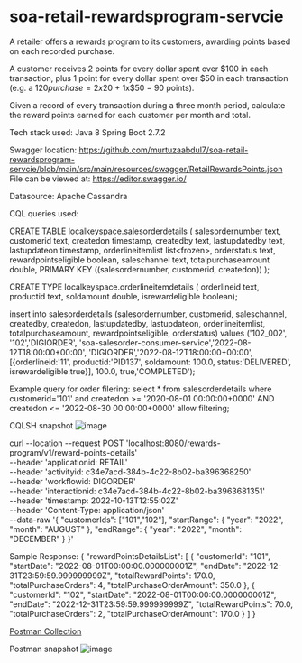 # soa-retail-rewardsprogram-servcie

A retailer offers a rewards program to its customers, awarding points based on each recorded
purchase.

A customer receives 2 points for every dollar spent over $100 in each transaction, plus 1 point
for every dollar spent over $50 in each transaction
(e.g. a $120 purchase = 2x$20 + 1x$50 = 90 points).

Given a record of every transaction during a three month period, calculate the reward points
earned for each customer per month and total.

Tech stack used:
Java 8
Spring Boot 2.7.2

Swagger location: https://github.com/murtuzaabdul7/soa-retail-rewardsprogram-servcie/blob/main/src/main/resources/swagger/RetailRewardsPoints.json
File can be viewed at: https://editor.swagger.io/

Datasource:
Apache Cassandra

CQL queries used:

CREATE TABLE localkeyspace.salesorderdetails (
salesordernumber text,
customerid text,
createdon timestamp,
createdby text,
lastupdatedby text,
lastupdateon timestamp,
orderlineitemlist list<frozen<orderlineitemdetails>>,
orderstatus text,
rewardpointseligible boolean,
saleschannel text,
totalpurchaseamount double,
PRIMARY KEY ((salesordernumber, customerid, createdon))
);

CREATE TYPE localkeyspace.orderlineitemdetails (
orderlineid text,
productid text,
soldamount double,
isrewardeligible boolean);


insert into salesorderdetails (salesordernumber,
customerid, saleschannel, createdby,
createdon, lastupdatedby, lastupdateon,
orderlineitemlist, totalpurchaseamount,
rewardpointseligible, orderstatus)
values ('102_002',
'102','DIGIORDER',
'soa-salesorder-consumer-service','2022-08-12T18:00:00+00:00',
'DIGIORDER','2022-08-12T18:00:00+00:00',
[{orderlineid:'11', productid:'PID137', soldamount: 100.0, status:'DELIVERED', isrewardeligible:true}],
100.0, true,'COMPLETED');


Example query for order filering:
select * from salesorderdetails where customerid='101' and createdon >= '2020-08-01 00:00:00+0000'  AND createdon <= '2022-08-30 00:00:00+0000' allow filtering;    
    
CQLSH snapshot
![image](https://user-images.githubusercontent.com/115746670/196281386-a7a0d8f8-58b1-416e-a9f3-38814ff51cd5.png)



   
curl --location --request POST 'localhost:8080/rewards-program/v1/reward-points-details' \
--header 'applicationid: RETAIL' \
--header 'activityid: c34e7acd-384b-4c22-8b02-ba396368250' \
--header 'workflowid: DIGORDER' \
--header 'interactionid: c34e7acd-384b-4c22-8b02-ba3963681351' \
--header 'timestamp: 2022-10-13T12:55:02Z' \
--header 'Content-Type: application/json' \
--data-raw '{
    "customerIds": ["101","102"],
    "startRange": {
        "year": "2022",
        "month": "AUGUST"
    },
    "endRange": {
        "year": "2022",
        "month": "DECEMBER"
    }
}'


Sample Response:
{
    "rewardPointsDetailsList": [
        {
            "customerId": "101",
            "startDate": "2022-08-01T00:00:00.000000001Z",
            "endDate": "2022-12-31T23:59:59.999999999Z",
            "totalRewardPoints": 170.0,
            "totalPurchaseOrders": 4,
            "totalPurchaseOrderAmount": 350.0
        },
        {
            "customerId": "102",
            "startDate": "2022-08-01T00:00:00.000000001Z",
            "endDate": "2022-12-31T23:59:59.999999999Z",
            "totalRewardPoints": 70.0,
            "totalPurchaseOrders": 2,
            "totalPurchaseOrderAmount": 170.0
        }
    ]
}
 
[Postman Collection](https://github.com/murtuzaabdul7/soa-retail-rewardsprogram-servcie/blob/main/src/main/resources/soa-retail-rewardsprogram-servcie.postman_collection.json)
    
   Postman snapshot
![image](https://user-images.githubusercontent.com/115746670/196280701-37cfde05-fe82-4b13-8815-47971efb48ac.png)
   
  
